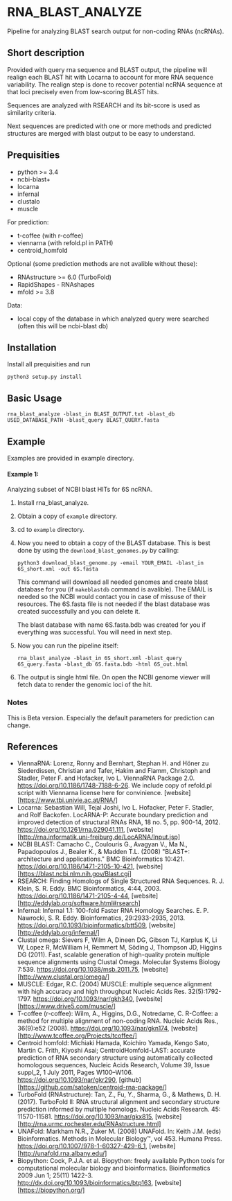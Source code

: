 # RNA_BLAST_ANALYZE
Pipeline for analyzing BLAST search output for non-coding RNAs (ncRNAs).

## Short description
Provided with query rna sequence and BLAST output, the pipeline will
 realign each BLAST hit with Locarna to account for more RNA sequence
 variability. The realign step is done to recover potential ncRNA
 sequence at that loci precisely even from low-scoring BLAST hits.

Sequences are analyzed with RSEARCH and its bit-score is used as
 similarity criteria.

Next sequences are predicted with one or more methods and predicted
 structures are merged with blast output to be easy to understand.

## Prequisities
* python >= 3.4
* ncbi-blast+
* locarna
* infernal
* clustalo
* muscle

For prediction:
* t-coffee (with r-coffee)
* viennarna (with refold.pl in PATH)
* centroid_homfold

Optional (some prediction methods are not avalible without these):
* RNAstructure >= 6.0 (TurboFold)
* RapidShapes - RNAshapes
* mfold >= 3.8

Data:
* local copy of the database in which analyzed query were searched
(often this will be ncbi-blast db)

## Installation
Install all prequisities and run
```
python3 setup.py install
```


## Basic Usage
```
rna_blast_analyze -blast_in BLAST_OUTPUT.txt -blast_db USED_DATABASE_PATH -blast_query BLAST_QUERY.fasta
```

## Example
Examples are provided in example directory.
#### Example 1:

Analyzing subset of NCBI blast HITs for 6S ncRNA.
1) Install rna_blast_analyze.
2) Obtain a copy of `example` directory.
3) cd to `example` directory.
4) Now you need to obtain a copy of the BLAST database.
This is best done by using the `download_blast_genomes.py` by calling: 
    ```
    python3 download_blast_genome.py -email YOUR_EMAIL -blast_in 6S_short.xml -out 6S.fasta
    ```
    This command will download all needed genomes and create blast database for you (if `makeblastdb` command is avalible).
    The EMAIL is needed so the NCBI would contact you in case of missuse of their resources.
    The 6S.fasta file is not needed if the blast database was created successfully and you can delete it.
    
    The blast database with name 6S.fasta.bdb was created for you if everything was successful.
    You will need in next step.

5) Now you can run the pipeline itself:
    ```
    rna_blast_analyze -blast_in 6S_short.xml -blast_query 6S_query.fasta -blast_db 6S.fasta.bdb -html 6S_out.html
    ```
6) The output is single html file. On open the NCBI genome viewer will fetch data to render the genomic loci of the hit.

### Notes
This is Beta version. Especially the default parameters for prediction can change.

## References
- ViennaRNA: Lorenz, Ronny and Bernhart, Stephan H. and Höner zu Siederdissen, Christian and Tafer, Hakim and Flamm, Christoph and Stadler, Peter F. and Hofacker, Ivo L.
 ViennaRNA Package 2.0. <https://doi.org/10.1186/1748-7188-6-26>.
 We include copy of refold.pl script with Viennarna license here for convinience. [website][https://www.tbi.univie.ac.at/RNA/]
- Locarna: Sebastian Will, Tejal Joshi, Ivo L. Hofacker, Peter F. Stadler, and Rolf Backofen.
LocARNA-P: Accurate boundary prediction and improved detection of structural RNAs
RNA, 18 no. 5, pp. 900-14, 2012. <https://doi.org/10.1261/rna.029041.111>, [website][http://rna.informatik.uni-freiburg.de/LocARNA/Input.jsp]
- NCBI BLAST: Camacho C., Coulouris G., Avagyan V., Ma N., Papadopoulos J., Bealer K., & Madden T.L. (2008)
 "BLAST+: architecture and applications." BMC Bioinformatics 10:421. <https://doi.org/10.1186/1471-2105-10-421>, [website][https://blast.ncbi.nlm.nih.gov/Blast.cgi]
- RSEARCH: Finding Homologs of Single Structured RNA Sequences.
 R. J. Klein, S. R. Eddy. BMC Bioinformatics, 4:44, 2003. <https://doi.org/10.1186/1471-2105-4-44>, [website][http://eddylab.org/software.html#rsearch]
- Infernal: Infernal 1.1: 100-fold Faster RNA Homology Searches.
 E. P. Nawrocki, S. R. Eddy. Bioinformatics, 29:2933-2935, 2013. <https://doi.org/10.1093/bioinformatics/btt509>, [website][http://eddylab.org/infernal/]
- Clustal omega: Sievers F, Wilm A, Dineen DG, Gibson TJ, Karplus K, Li W, Lopez R, McWilliam H, Remmert M, Söding J, Thompson JD, Higgins DG (2011).
 Fast, scalable generation of high-quality protein multiple sequence alignments using Clustal Omega.
  Molecular Systems Biology 7:539. <https://doi.org/10.1038/msb.2011.75>, [website][http://www.clustal.org/omega/]
- MUSCLE: Edgar, R.C. (2004) MUSCLE: multiple sequence alignment with high accuracy and high throughput
 Nucleic Acids Res. 32(5):1792-1797. <https://doi.org/10.1093/nar/gkh340>, [website][https://www.drive5.com/muscle/]
- T-coffee (r-coffee): Wilm, A., Higgins, D.G., Notredame, C.
 R-Coffee: a method for multiple alignment of non-coding RNA.
  Nucleic Acids Res., 36(9):e52 (2008). <https://doi.org/10.1093/nar/gkn174>, [website][http://www.tcoffee.org/Projects/tcoffee/]
- Centroid homfold: Michiaki Hamada, Koichiro Yamada, Kengo Sato, Martin C. Frith, Kiyoshi Asai;
 CentroidHomfold-LAST: accurate prediction of RNA secondary structure using automatically collected homologous sequences,
 Nucleic Acids Research, Volume 39, Issue suppl_2, 1 July 2011, Pages W100–W106.
  <https://doi.org/10.1093/nar/gkr290>, [github][https://github.com/satoken/centroid-rna-package/]
- TurboFold (RNAstructure): Tan, Z., Fu, Y., Sharma, G., & Mathews, D. H. (2017).
 TurboFold II: RNA structural alignment and secondary structure prediction informed by multiple homologs.
  Nucleic Acids Research. 45: 11570-11581. <https://doi.org/10.1093/nar/gkx815>, [website][http://rna.urmc.rochester.edu/RNAstructure.html]
- UNAFold: Markham N.R., Zuker M. (2008) UNAFold. In: Keith J.M. (eds) Bioinformatics.
 Methods in Molecular Biology™, vol 453. Humana Press. <https://doi.org/10.1007/978-1-60327-429-6_1>, [website][http://unafold.rna.albany.edu/]
- Biopython: Cock, P.J.A. et al. Biopython: freely available Python tools for computational molecular biology and bioinformatics.
 Bioinformatics 2009 Jun 1; 25(11) 1422-3. <http://dx.doi.org/10.1093/bioinformatics/btp163>, [website][https://biopython.org/]